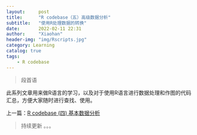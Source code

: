 ```yaml
---
layout:     post
title:      "R codebase（五）高级数据分析"
subtitle:   "使用R处理数据的转换"
date:       2022-02-11 22:31
author:     "Xiaohan"
header-img: "img/Rscripts.jpg"
category: Learning
catalog: true
tags:
    - R codebase
---
```


> 段首语

此系列文章用来做R语言的学习，以及对于使用R语言进行数据处理和作图的代码汇总，方便大家随时进行查找、使用。

上一篇：[R codebase (四) 基本数据分析](https://yangxiaohan0120.github.io/learning/2022/02/10/Learning-R-codebase-(%E5%9B%9B)-%E5%9F%BA%E6%9C%AC%E6%95%B0%E6%8D%AE%E5%88%86%E6%9E%90/)

<!-- 上一篇：[R codebase (二) 数据转换](https://yangxiaohan0120.github.io/learning/2022/02/07/Learning-R-codebase-(二)-数据转换) -->

> 持续更新 。。。
